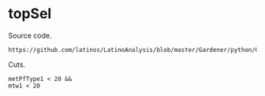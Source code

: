 topSel
====

Source code.

    https://github.com/latinos/LatinoAnalysis/blob/master/Gardener/python/Gardener_cfg.py

Cuts.

    metPfType1 < 20 &&
    mtw1 < 20
